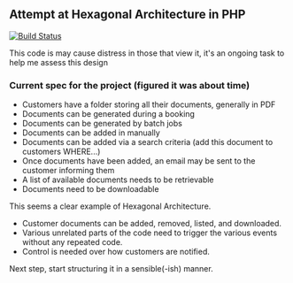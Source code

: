 ## Attempt at Hexagonal Architecture in PHP

[![Build Status](https://travis-ci.org/ChrisArmitage/hexagonal-php.svg)](https://travis-ci.org/ChrisArmitage/hexagonal-php)

This code is may cause distress in those that view it, it's an ongoing task to help me assess this design

### Current spec for the project (figured it was about time)

- Customers have a folder storing all their documents, generally in PDF
- Documents can be generated during a booking
- Documents can be generated by batch jobs
- Documents can be added in manually
- Documents can be added via a search criteria (add this document to customers WHERE...)
- Once documents have been added, an email may be sent to the customer informing them
- A list of available documents needs to be retrievable
- Documents need to be downloadable

This seems a clear example of Hexagonal Architecture.
- Customer documents can be added, removed, listed, and downloaded.
- Various unrelated parts of the code need to trigger the various events without any repeated code.
- Control is needed over how customers are notified.

Next step, start structuring it in a sensible(-ish) manner.